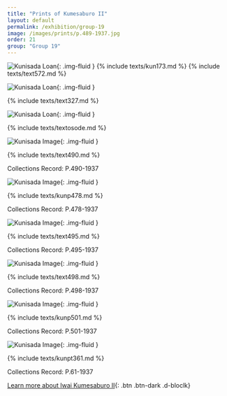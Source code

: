 ```yaml
---
title: "Prints of Kumesaburo II"
layout: default
permalink: /exhibition/group-19
image: /images/prints/p.489-1937.jpg
order: 21
group: "Group 19"
---
```


![Kunisada Loan ](/images/prints/kunisada_loan_173.jpg){: .img-fluid }
{% include texts/kun173.md %}
{% include texts/text572.md %}

![Kunisada Loan](/images/prints/kunisada_loan_327.jpg){: .img-fluid }

{% include texts/text327.md %}

![Kunisada Loan](/images/prints/kunisada_loan_257.jpg){: .img-fluid }

{% include texts/textosode.md %}

![Kunisada Image](/images/prints/p.490-1937.jpg){: .img-fluid }

{% include texts/text490.md %}

Collections Record: P.490-1937

![Kunisada Image](/images/prints/p.478-1937.jpg){: .img-fluid }

{% include texts/kunp478.md %}

Collections Record: P.478-1937

![Kunisada Image](/images/prints/p.495-1937.jpg){: .img-fluid }

{% include texts/text495.md %}

Collections Record: P.495-1937

![Kunisada Image](/images/prints/p.498-1937.jpg){: .img-fluid }

{% include texts/text498.md %}

Collections Record: P.498-1937

![Kunisada Image](/images/prints/p.501-1937.jpg){: .img-fluid }

{% include texts/kunp501.md %}

Collections Record: P.501-1937

![Kunisada Image](/images/prints/p.61-1938.jpg){: .img-fluid }

{% include texts/kunpt361.md %}

Collections Record: P.61-1937

[Learn more about Iwai Kumesaburo II](/themes/iwai-kumesaburo-ii){: .btn .btn-dark .d-bloclk}
